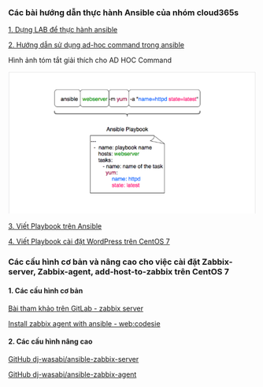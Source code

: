 ### Các bài hướng dẫn thực hành Ansible của nhóm cloud365s

[1. Dựng LAB để thực hành ansible](https://news.cloud365.vn/10-phut-ansible-co-ban-phan-2-dung-lab-de-thuc-hanh-ansible/)

[2. Hướng dẫn sử dụng ad-hoc command trong ansible](https://news.cloud365.vn/10-phut-ansible-co-ban-phan-3-huong-dan-su-dung-ad-hoc-command-trong-ansible/)


Hình ảnh tóm tắt giải thích cho AD HOC Command

<p align="center">
 <img src="../../Images/AD-HOC-Command.PNG" width="">
</p>

[3. Viết Playbook trên Ansible](https://news.cloud365.vn/10-phut-ansible-co-ban-phan-4-viet-playbook-tren-ansible/)

[4. Viết Playbook cài đặt WordPress trên CentOS 7](https://news.cloud365.vn/10-phut-ansible-co-ban-phan-5-viet-playbook-cai-dat-wordpress-tren-centos-7/)

### Các cấu hình cơ bản và nâng cao cho việc cài đặt Zabbix-server, Zabbix-agent, add-host-to-zabbix trên CentOS 7

#### 1. Các cấu hình cơ bản

[Bài tham khảo trên GitLab - zabbix server](https://gitlab.com/ranjandas/fl-004/-/tree/master/)

[Install zabbix agent with ansible - web:codesie](https://www.codesie.ch/en/wiki/ansible/install-zabbix-agent)

#### 2. Các cấu hình nâng cao

[GitHub dj-wasabi/ansible-zabbix-server](https://github.com/dj-wasabi/ansible-zabbix-server)

[GitHub dj-wasabi/ansible-zabbix-agent](https://github.com/dj-wasabi/ansible-zabbix-agent)
